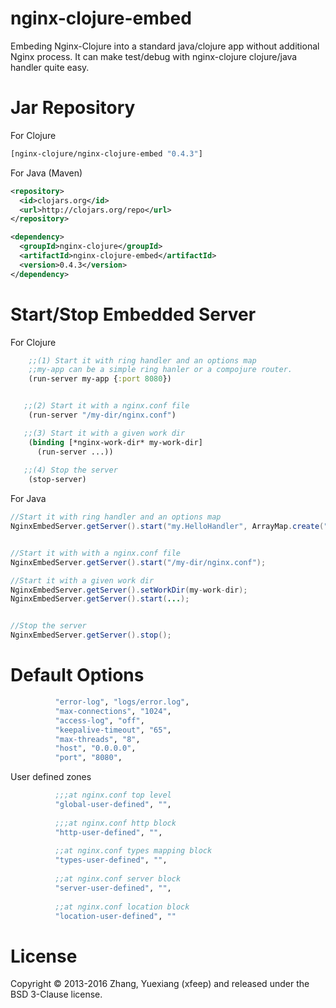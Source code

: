 # nginx-clojure-embed

Embeding Nginx-Clojure into a standard java/clojure app without additional Nginx process.
It can make test/debug with nginx-clojure clojure/java handler quite easy.

Jar Repository
================

For Clojure

```clojure
[nginx-clojure/nginx-clojure-embed "0.4.3"]
```

For Java (Maven)

```xml
<repository>
  <id>clojars.org</id>
  <url>http://clojars.org/repo</url>
</repository>
```

```xml
<dependency>
  <groupId>nginx-clojure</groupId>
  <artifactId>nginx-clojure-embed</artifactId>
  <version>0.4.3</version>
</dependency>
```

Start/Stop Embedded Server
================

For Clojure

```clojure
    ;;(1) Start it with ring handler and an options map
    ;;my-app can be a simple ring hanler or a compojure router.
    (run-server my-app {:port 8080})


   ;;(2) Start it with a nginx.conf file
    (run-server "/my-dir/nginx.conf")

   ;;(3) Start it with a given work dir
    (binding [*nginx-work-dir* my-work-dir]
      (run-server ...))
   
   ;;(4) Stop the server
    (stop-server)
```

For Java

```java
//Start it with ring handler and an options map
NginxEmbedServer.getServer().start("my.HelloHandler", ArrayMap.create("port", "8081"));


//Start it with with a nginx.conf file
NginxEmbedServer.getServer().start("/my-dir/nginx.conf");

//Start it with a given work dir
NginxEmbedServer.getServer().setWorkDir(my-work-dir);
NginxEmbedServer.getServer().start(...);


//Stop the server
NginxEmbedServer.getServer().stop();
```

Default Options
================

```clojure
          "error-log", "logs/error.log",
          "max-connections", "1024",
          "access-log", "off",
          "keepalive-timeout", "65",
          "max-threads", "8",
          "host", "0.0.0.0",
          "port", "8080",
```

User defined zones

```clojure
          ;;;at nginx.conf top level
          "global-user-defined", "",
          
          ;;;at nginx.conf http block
          "http-user-defined", "",
          
          ;;at nginx.conf types mapping block
          "types-user-defined", "",
          
          ;;at nginx.conf server block
          "server-user-defined", "",
          
          ;;at nginx.conf location block
          "location-user-defined", "" 
```

License
================

Copyright © 2013-2016 Zhang, Yuexiang (xfeep) and released under the BSD 3-Clause license.